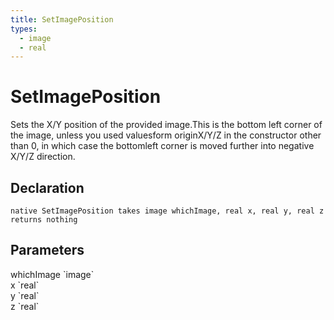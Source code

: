 ```yaml
---
title: SetImagePosition
types:
  - image
  - real
---
```


# SetImagePosition
Sets the X/Y position of the provided image.This is the bottom left corner of the image, unless you used valuesform originX/Y/Z in the constructor other than 0, in which case the bottomleft corner is moved further into negative X/Y/Z direction.

## Declaration

```
native SetImagePosition takes image whichImage, real x, real y, real z returns nothing
```

## Parameters
<dl>
  <dt>whichImage `image`</dt>
  <dd></dd>

  <dt>x `real`</dt>
  <dd></dd>

  <dt>y `real`</dt>
  <dd></dd>

  <dt>z `real`</dt>
  <dd></dd>
</dl>